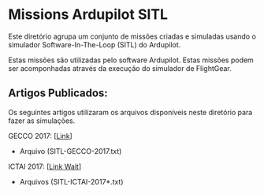 # Missions Ardupilot SITL

Este diretório agrupa um conjunto de missões criadas e simuladas usando o simulador Software-In-The-Loop (SITL) do Ardupilot. 

Estas missões são utilizadas pelo software Ardupilot. Estas missões podem ser acomponhadas através da execução do simulador de FlightGear.

## Artigos Publicados: 

Os seguintes artigos utilizaram os arquivos disponíveis neste diretório para fazer as simulações.

GECCO 2017: [[Link](https://dl.acm.org/citation.cfm?id=3071178.3071302)]
* Arquivo (SITL-GECCO-2017.txt)

ICTAI 2017: [[Link Wait]()]
* Arquivos (SITL-ICTAI-2017*.txt)
